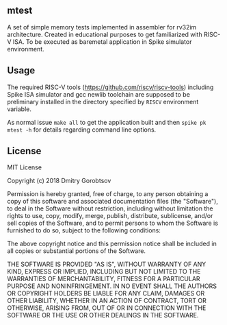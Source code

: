 ## mtest

A set of simple memory tests implemented in assembler for rv32im architecture. 
Created in educational purposes to get familiarized with RISC-V ISA. To be executed 
as baremetal application in Spike simulator environment. 

## Usage 

The required RISC-V tools (https://github.com/riscv/riscv-tools) including Spike ISA simulator 
and gcc newlib toolchain are supposed to be preliminary installed in the directory specified 
by `RISCV` environment variable.

As normal issue `make all` to get the application built and then `spike pk mtest -h`
for details regarding command line options.

## License      

MIT License

Copyright (c) 2018 Dmitry Gorobtsov

Permission is hereby granted, free of charge, to any person obtaining a copy
of this software and associated documentation files (the "Software"), to deal
in the Software without restriction, including without limitation the rights
to use, copy, modify, merge, publish, distribute, sublicense, and/or sell
copies of the Software, and to permit persons to whom the Software is
furnished to do so, subject to the following conditions:

The above copyright notice and this permission notice shall be included in all
copies or substantial portions of the Software.

THE SOFTWARE IS PROVIDED "AS IS", WITHOUT WARRANTY OF ANY KIND, EXPRESS OR
IMPLIED, INCLUDING BUT NOT LIMITED TO THE WARRANTIES OF MERCHANTABILITY,
FITNESS FOR A PARTICULAR PURPOSE AND NONINFRINGEMENT. IN NO EVENT SHALL THE
AUTHORS OR COPYRIGHT HOLDERS BE LIABLE FOR ANY CLAIM, DAMAGES OR OTHER
LIABILITY, WHETHER IN AN ACTION OF CONTRACT, TORT OR OTHERWISE, ARISING FROM,
OUT OF OR IN CONNECTION WITH THE SOFTWARE OR THE USE OR OTHER DEALINGS IN THE
SOFTWARE.
   
